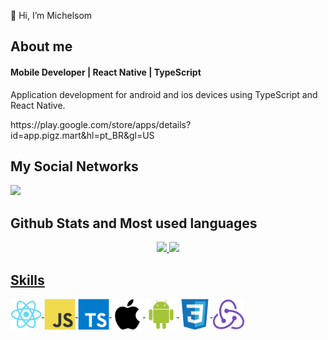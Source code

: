 
👋 Hi, I’m Michelsom

<h2>About me</h2>

<div>
  <h4>Mobile Developer | React Native | TypeScript</h4>
  <p>Application development for android and ios devices using TypeScript and React Native.<p>
  <p> https://play.google.com/store/apps/details?id=app.pigz.mart&hl=pt_BR&gl=US </p>
<div>

<h2>My Social Networks</h2>
 
<div> 
  <a href="https://www.linkedin.com/in/michelsom-p-silva-2712491b9/" target="_blank"><img src="https://img.shields.io/badge/-LinkedIn-%230077B5?style=for-the-badge&logo=linkedin&logoColor=white" target="_blank"></a>
</div>

<h2>Github Stats and Most used languages</h2>

<div align="center">
  
 <a href="https://github.com/Michelsom">
   <img height="180em" src="https://github-readme-stats.vercel.app/api?username=michelsom&show_icons=true&theme=dracula&include_all_commits=true&count_private=true&border_radius=24"/>
   <img height="180em" src="https://github-readme-stats.vercel.app/api/top-langs/?username=michelsom&layout=compact&langs_count=7&theme=dracula&border_radius=24"/>
</div>

 <h2> Skills</h2>      
  
  <div>
<img align="center" alt="React Native" height="50" width="50" src="https://github.com/devicons/devicon/blob/master/icons/react/react-original.svg">
 
<img align="center" alt="JavaScript" height="50" width="50" src="https://github.com/devicons/devicon/blob/master/icons/javascript/javascript-original.svg">                                
<img align="center" alt="TypeScript" height="50" width="50" src="https://github.com/devicons/devicon/blob/master/icons/typescript/typescript-original.svg">
 
<img align="center" alt="Apple" height="50" width="50" src="https://github.com/devicons/devicon/blob/master/icons/apple/apple-original.svg">  
        
<img align="center" alt="Android" height="50" width="50" src="https://github.com/devicons/devicon/blob/master/icons/android/android-original.svg">
    
<img align="center" alt="css" height="50" width="50" src="https://raw.githubusercontent.com/devicons/devicon/master/icons/css3/css3-original.svg">                                                                                                                      
<img align="center" alt="Redux" height="50" width="50" src="https://github.com/devicons/devicon/blob/master/icons/redux/redux-original.svg">
    
  </div>   
